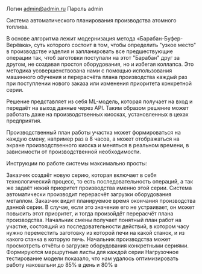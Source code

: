 Логин admin@admin.ru
Пароль admin





Система автоматического планирования производства атомного топлива.

В основе алгоритма лежит модернизация метода «Барабан-Буфер-Верёвка», суть которого состоит в том, чтобы определить "узкое место" в производстве изделия и запланировать все предшествующие операции так, чтоб заготовки поступали на этот "Барабан" друг за другом, не создавая простоя оборудования, но и избегая коллапса. Это методика усовершенствована нами с помощью использования машинного обучения и перерасчёта плана производства каждый раз при поступлении нового заказа или изменения приоритета конкретной серии.

Решение представляет из себя ML-модель, которая получает на вход и передаёт на выход данные через API. Таким образом решение может работать даже на производственных киосках, установленных в цехах предприятия.

Производственный план работы участка может формироваться на каждую смену, например раз в 8 часов, а может отображаться на экране производственного киоска и меняться в реальном времени, в зависимости от производственной необходимости.

Инструкции по работе системы максимально просты:

Заказчик создаёт новую серию, которая включает в себя технологический процесс, то есть последовательность операций, а так же задаёт некий приоритет производства именно этой серии.
Система автоматически производит перерасчёт загрузки оборудования металлом.
Заказчик видит планируемое время окончания производства данной серии. В случае, если это значение его не устраивает, он может повысить этот приоритет, и тогда произойдёт перерасчёт плана производства.
Начальник смены получает понятный план работ на участке, состоящий из последовательности действий, в котором часу нужно переместить заготовку из которой печи на какой станок, и из какого станка в которую печь.
Начальник производства может просмотреть отчёты о загрузке оборудования конкретными сериями.
Формируются маршрутные листы для каждой серии
Нагрузочное тестирование модели показало, что нам удалось оптимизировать работу наковальни до 85% в день и 80% в